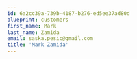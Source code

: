 ```yaml
---
id: 6a2cc39a-739b-4187-b276-ed5ee37ad80d
blueprint: customers
first_name: Mark
last_name: Zamida
email: saska.pesic@gmail.com
title: 'Mark Zamida'
---
```

